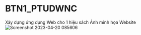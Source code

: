 # BTN1_PTUDWNC
Xây dựng ứng dụng Web cho 1 hiệu sách
Ảnh minh họa Website
![Screenshot 2023-04-20 085606](https://user-images.githubusercontent.com/92617630/233238231-0fb24df6-902e-4be0-960c-a68d1aa6eac9.png)
